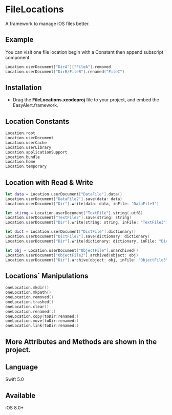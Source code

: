# FileLocations
A framework to manage iOS files better.

## Example
You can visit one file location begin with a Constant then append subscript component.

```swift
Location.userDocument["DirA"]["FileA"].removed
Location.userDocument["DirB/FileB"].renamed("FileC")
```

## Installation
- Drag the **FileLocations.xcodeproj** file to your project, and embed the EasyAlert.framework.

## Location Constants
```swift
Location.root
Location.userDocument
Location.userCache
Location.userLibrary
Location.applicationSupport
Location.bundle
Location.home
Location.temporary
```

## Location with Read & Write
```swift
let data = Location.userDocument["DataFile"].data()
Location.userDocument["DataFile2"].save(data: data)
Location.userDocument["Dir"].write(data: data, inFile: "DataFile3")

let stirng = Location.userDocument["TextFile"].string(.utf8)
Location.userDocument["TextFile2"].save(string: string)
Location.userDocument["Dir"].write(string: string, inFile: "TextFile3")

let dict = Location.userDocument["DictFile"].dictionary()
Location.userDocument["DictFile2"].save(dictionary: dictionary)
Location.userDocument["Dir"].write(dictionary: dictionary, inFile: "DictFile3")

let obj = Location.userDocument["ObjectFile"].unarchived()
Location.userDocument["ObjectFile2"].archived(object: obj)
Location.userDocument["Dir"].archive(object: obj, inFile: "ObjectFile3")
```

## Locations` Manipulations
```swift
oneLocation.mkdir()
oneLocation.mkpath()
oneLocation.removed()
oneLocation.trashed()
oneLocation.clear()
oneLocation.renamed(:)
oneLocation.copy(toDir:renamed:)
oneLocation.move(toDir:renamed:)
oneLocation.link(toDir:renamed:)
```

## More Attributes and Methods are shown in the project.

## Language
Swift 5.0
  
## Available
iOS 8.0+





